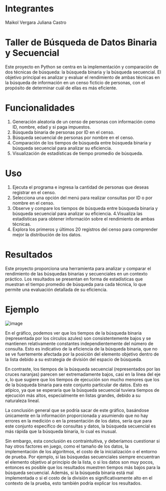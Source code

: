 # Integrantes
Maikol Vergara
Juliana Castro

# Taller de Búsqueda de Datos Binaria y Secuencial

Este proyecto en Python se centra en la implementación y comparación de dos técnicas de búsqueda: la búsqueda binaria y la búsqueda secuencial. El objetivo principal es analizar y evaluar el rendimiento de ambas técnicas en la búsqueda de información en un censo ficticio de personas, con el propósito de determinar cuál de ellas es más eficiente.

# Funcionalidades
1. Generación aleatoria de un censo de personas con información como ID, nombre, edad y si paga impuestos.
2. Búsqueda binaria de personas por ID en el censo.
3. Búsqueda secuencial de personas por nombre en el censo.
4. Comparación de los tiempos de búsqueda entre búsqueda binaria y búsqueda secuencial para analizar su eficiencia.
5. Visualización de estadísticas de tiempo promedio de búsqueda.

# Uso
1. Ejecuta el programa e ingresa la cantidad de personas que deseas registrar en el censo.
2. Selecciona una opción del menú para realizar consultas por ID o por nombre en el censo.
3. Observe y compare los tiempos de búsqueda entre búsqueda binaria y búsqueda secuencial para analizar su eficiencia.
4.Visualiza las estadísticas para obtener información sobre el rendimiento de ambas técnicas.
5. Explora los primeros y últimos 20 registros del censo para comprender mejor la distribución de los datos.

# Resultados
Este proyecto proporciona una herramienta para analizar y comparar el rendimiento de las búsquedas binarias y secuenciales en un contexto práctico. Los resultados se presentan en forma de estadísticas que muestran el tiempo promedio de búsqueda para cada técnica, lo que permite una evaluación detallada de su eficiencia.

# Ejemplo
    
![image](https://github.com/pittcam/Reto1/assets/54080930/b883baca-b039-49aa-991c-384ac605f0bd)

En el gráfico, podemos ver que los tiempos de la búsqueda binaria (representada por los círculos azules) son consistentemente bajos y se mantienen relativamente constantes independientemente del número de consulta. Esto es indicativo de la eficiencia de la búsqueda binaria, que no se ve fuertemente afectada por la posición del elemento objetivo dentro de la lista debido a su estrategia de división del espacio de búsqueda.

En contraste, los tiempos de la búsqueda secuencial (representados por las cruces naranjas) parecen ser extremadamente bajos, casi en la línea del eje x, lo que sugiere que los tiempos de ejecución son mucho menores que los de la búsqueda binaria para este conjunto particular de datos. Esto es atípico, ya que se esperaría que la búsqueda secuencial tuviera tiempos de ejecución más altos, especialmente en listas grandes, debido a su naturaleza lineal.

La conclusión general que se podría sacar de este gráfico, basándose únicamente en la información proporcionada y asumiendo que no hay errores en la medición o en la presentación de los datos, sería que para este conjunto específico de consultas y datos, la búsqueda secuencial es más rápida que la búsqueda binaria, lo cual es inusual.

Sin embargo, esta conclusión es contraintuitiva, y deberíamos cuestionar si hay otros factores en juego, como el tamaño de los datos, la implementación de los algoritmos, el costo de la inicialización o el entorno de prueba. Por ejemplo, si las búsquedas secuenciales siempre encuentran el elemento objetivo al principio de la lista, o si los datos son muy pocos, entonces es posible que los resultados muestren tiempos más bajos para la búsqueda secuencial. Además, si la búsqueda binaria está mal implementada o si el costo de la división es significativamente alto en el contexto de la prueba, esto también podría explicar los resultados.
